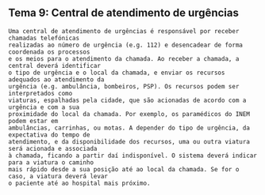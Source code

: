 ## Tema 9: Central de atendimento de urgências

	Uma central de atendimento de urgências é responsável por receber chamadas telefónicas 
	realizadas ao número de urgência (e.g. 112) e desencadear de forma coordenada os processos 
	e os meios para o atendimento da chamada. Ao receber a chamada, a central deverá identificar 
	o tipo de urgência e o local da chamada, e enviar os recursos adequados ao atendimento da 
	urgência (e.g. ambulância, bombeiros, PSP). Os recursos podem ser interpretados como 
	viaturas, espalhadas pela cidade, que são acionadas de acordo com a urgência e com a sua 
	proximidade do local da chamada. Por exemplo, os paramédicos do INEM podem estar em 
	ambulâncias, carrinhas, ou motas. A depender do tipo de urgência, da expectativa do tempo de 
	atendimento, e da disponibilidade dos recursos, uma ou outra viatura será acionada e associada 
	à chamada, ficando a partir daí indisponível. O sistema deverá indicar para a viatura o caminho 
	mais rápido desde a sua posição até ao local da chamada. Se for o caso, a viatura deverá levar 
	o paciente até ao hospital mais próximo.

